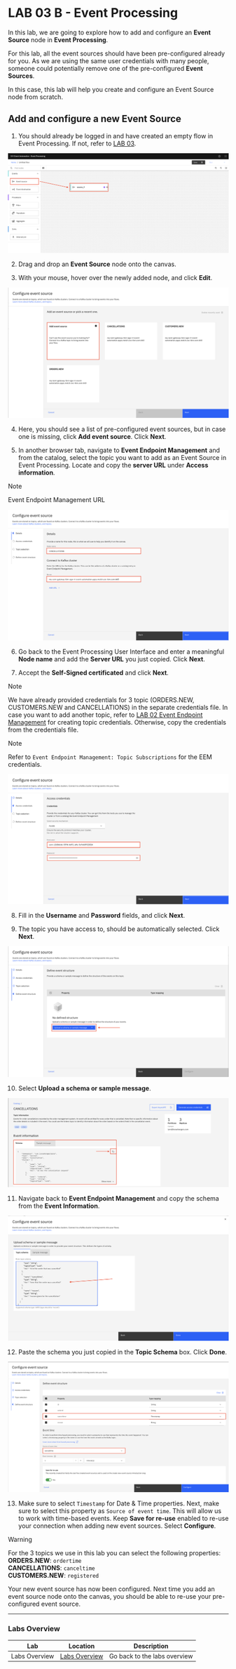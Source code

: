 # LAB 03 B - Event Processing

In this lab, we are going to explore how to add and configure an **Event Source** node in **Event Processing**.

For this lab, all the event sources should have been pre-configured already for you. As we are using the same user credentials with many people, someone could potentially remove one of the pre-configured **Event Sources**.

In this case, this lab will help you create and configure an Event Source node from scratch.

## Add and configure a new Event Source

1. You should already be logged in and have created an empty flow in Event Processing. If not, refer to [LAB 03](../README.md).

![Event Processing Event Source](./resources/images/Event_Processing_Event_Source.png)

2. Drag and drop an **Event Source** node onto the canvas.

3. With your mouse, hover over the newly added node, and click **Edit**.

![Event Processing Add Event Source](./resources/images/Event_Processing_Add_Event_Source.png)

4. Here, you should see a list of pre-configured event sources, but in case one is missing, click **Add event source**. Click **Next**.

5. In another browser tab, navigate to **Event Endpoint Management** and from the catalog, select the topic you want to add as an Event Source in Event Processing. Locate and copy the **server URL** under **Access information**.

> [!NOTE]  
> Event Endpoint Management URL

![Event Processing Add Source Details](./resources/images/Event_Processing_Add_Source_Details.png)

6. Go back to the Event Processing User Interface and enter a meaningful **Node name** and add the **Server URL** you just copied. Click **Next**.

7. Accept the **Self-Signed certificated** and click **Next**.

> [!NOTE]  
> We have already provided credentials for 3 topic (ORDERS.NEW, CUSTOMERS.NEW and CANCELLATIONS) in the separate credentials file. In case you want to add another topic, refer to [LAB 02 Event Endpoint Management](../../Lab_02_Event_Endpoint_Management/) for creating topic credentials. Otherwise, copy the credentials from the credentials file.

> [!NOTE]  
> Refer to `Event Endpoint Management: Topic Subscriptions` for the EEM credentials.

![Event Processing Add Source Credentials](./resources/images/Event_Processing_Add_Source_Credentials.png)

8. Fill in the **Username** and **Password** fields, and click **Next**.

9. The topic you have access to, should be automatically selected. Click **Next**.

![Event Processing Add Source Schema](./resources/images/Event_Processing_Add_Source_Schema.png)

10. Select **Upload a schema or sample message**.

![Event Processing Add Source Schema Copy](./resources/images/Event_Processing_Add_Source_Schema_Copy.png)

11. Navigate back to **Event Endpoint Management** and copy the schema from the **Event Information**.

![Event Processing Add Source Schema Paste](./resources/images/Event_Processing_Add_Source_Schema_Paste.png)

12. Paste the schema you just copied in the **Topic Schema** box. Click **Done**.

![Event Processing Add Source Schema Structure](./resources/images/Event_Processing_Add_Source_Schema_Structure.png)

13. Make sure to select `Timestamp` for Date & Time properties. Next, make sure to select this property as `Source of event time`. This will allow us to work with time-based events. Keep **Save for re-use** enabled to re-use your connection when adding new event sources. Select **Configure**.

> [!WARNING]  
> For the 3 topics we use in this lab you can select the following properties:  
> **ORDERS.NEW**: `ordertime`  
> **CANCELLATIONS**: `canceltime`  
> **CUSTOMERS.NEW**: `registered`

Your new event source has now been configured. Next time you add an event source node onto the canvas, you should be able to re-use your pre-configured event source.

---

### Labs Overview

| Lab           | Location                   | Description                  |
| ------------- | -------------------------- | ---------------------------- |
| Labs Overview | [Labs Overview](../../../) | Go back to the labs overview |
